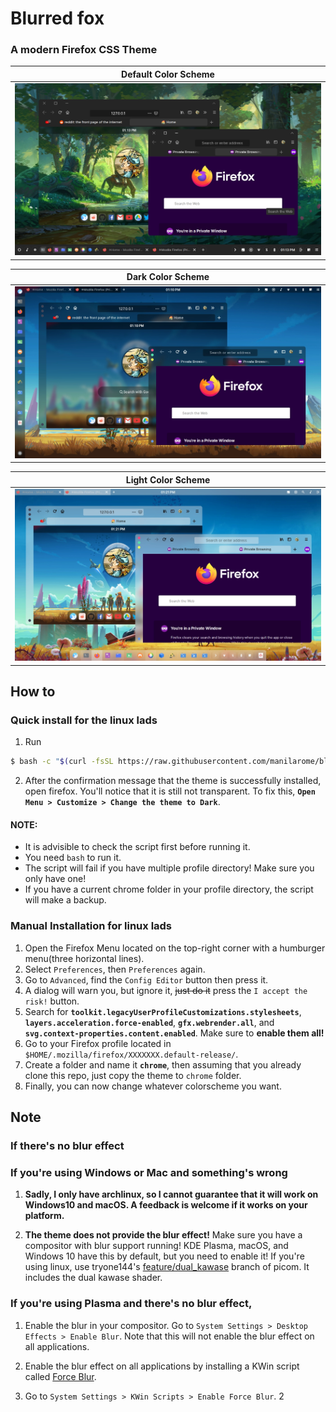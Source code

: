 # Blurred fox

### A modern Firefox CSS Theme

| Default Color Scheme |
| --- |
| ![screenshot](scrot/default.webp) |

| Dark Color Scheme |
| --- |
| ![screenshot](scrot/dark.webp) |

| Light Color Scheme |
| --- |
| ![screenshot](scrot/light.webp) |

## How to

### Quick install for the linux lads

1. Run
  
  ```bash
  $ bash -c "$(curl -fsSL https://raw.githubusercontent.com/manilarome/blurredfox/master/install.sh)"
  ```

2. After the confirmation message that the theme is successfully installed, open firefox. You'll notice that it is still not transparent. To fix this, **`Open Menu > Customize > Change the theme to Dark`**.

#### NOTE:

+ It is advisible to check the script first before running it.
+ You need `bash` to run it.
+ The script will fail if you have multiple profile directory! Make sure you only have one!
+ If you have a current chrome folder in your profile directory, the script will make a backup.

### Manual Installation for linux lads

1. Open the Firefox Menu located on the top-right corner with a humburger menu(three horizontal lines).
2. Select `Preferences`, then `Preferences` again.
3. Go to `Advanced`, find the `Config Editor` button then press it.
4. A dialog will warn you, but ignore it, ~~just do it~~ press the `I accept the risk!` button.
5. Search for **`toolkit.legacyUserProfileCustomizations.stylesheets`**, **`layers.acceleration.force-enabled`**, **`gfx.webrender.all`**, and **`svg.context-properties.content.enabled`**. Make sure to **enable them all!**
6. Go to your Firefox profile located in `$HOME/.mozilla/firefox/XXXXXXX.default-release/`.
7. Create a folder and name it **`chrome`**, then assuming that you already clone this repo, just copy the theme to `chrome` folder.
8. Finally, you can now change whatever colorscheme you want.

## Note

### If there's no blur effect

### If you're using Windows or Mac and something's wrong

1. **Sadly, I only have archlinux, so I cannot guarantee that it will work on Windows10 and macOS. A feedback is welcome if it works on your platform.**

2. **The theme does not provide the blur effect!** Make sure you have a compositor with blur support running! KDE Plasma, macOS, and Windows 10 have this by default, but you need to enable it! If you're using linux, use tryone144's [feature/dual_kawase](https://github.com/tryone144/picom/tree/feature/dual_kawase) branch of picom. It includes the dual kawase shader.

### If you're using Plasma and there's no blur effect,

1. Enable the blur in your compositor. Go to `System Settings > Desktop Effects > Enable Blur`. Note that this will not enable the blur effect on all applications.

2. Enable the blur effect on all applications by installing a KWin script called [Force Blur](https://store.kde.org/p/1294604/).

3. Go to `System Settings > KWin Scripts > Enable Force Blur`.
2
